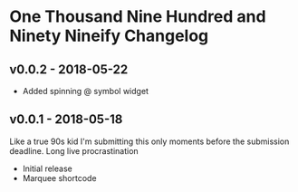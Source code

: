 One Thousand Nine Hundred and Ninety Nineify Changelog
======================================================

v0.0.2 - 2018-05-22
-------------------

+ Added spinning @ symbol widget


v0.0.1 - 2018-05-18
-------------------

Like a true 90s kid I'm submitting this only moments before the submission deadline. Long live procrastination

+ Initial release
+ Marquee shortcode

